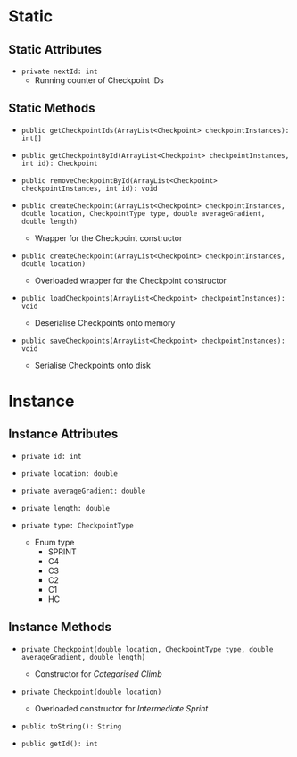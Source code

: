 # Static
## Static Attributes
- `private nextId: int`
	- Running counter of Checkpoint IDs
## Static Methods
- `public getCheckpointIds(ArrayList<Checkpoint> checkpointInstances): int[]`

- `public getCheckpointById(ArrayList<Checkpoint> checkpointInstances, int id): Checkpoint`
- `public removeCheckpointById(ArrayList<Checkpoint> checkpointInstances, int id): void`
- `public createCheckpoint(ArrayList<Checkpoint> checkpointInstances, double location, CheckpointType type, double averageGradient, double length)`
	- Wrapper for the Checkpoint constructor
- `public createCheckpoint(ArrayList<Checkpoint> checkpointInstances, double location)`
	- Overloaded wrapper for the Checkpoint constructor

- `public loadCheckpoints(ArrayList<Checkpoint> checkpointInstances): void`
	- Deserialise Checkpoints onto memory
- `public saveCheckpoints(ArrayList<Checkpoint> checkpointInstances): void`
	- Serialise Checkpoints onto disk
# Instance
## Instance Attributes
- `private id: int`

- `private location: double`
- `private averageGradient: double`
- `private length: double`
- `private type: CheckpointType`
	- Enum type
		- SPRINT
		- C4
		- C3
		- C2
		- C1
		- HC
## Instance Methods
- `private Checkpoint(double location, CheckpointType type, double averageGradient, double length)`
	- Constructor for *Categorised Climb*
- `private Checkpoint(double location)`
	- Overloaded constructor for *Intermediate Sprint*

- `public toString(): String`
- `public getId(): int`